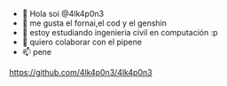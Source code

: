 - 👋 Hola soi @4lk4p0n3
- 👀 me gusta el fornai,el cod y el genshin
- 🌱 estoy estudiando ingenieria civil en computación :p
- 💞️ quiero colaborar con el pipene
- 📫 pene

https://github.com/4lk4p0n3/4lk4p0n3
